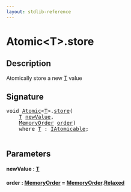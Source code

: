 ```yaml
---
layout: stdlib-reference
---
```


# Atomic\<T\>\.store

## Description

Atomically store a new <span class='code'><a href="index.md#typeparam-T" class="code_type">T</a></span> value




## Signature 

<pre>
<span class="code_keyword">void</span> <a href="index.md" class="code_type">Atomic</a>&lt;<a href="index.md#typeparam-T" class="code_type">T</a>&gt;.<a href="store.md">store</a>(
    <a href="index.md#typeparam-T" class="code_type">T</a> <a href="store.md#decl-newValue" class="code_param">newValue</a>,
    <a href="../memoryorder-06/index.md" class="code_type">MemoryOrder</a> <a href="store.md#decl-order" class="code_param">order</a>)
    <span class='code_keyword'>where</span> <a href="index.md#typeparam-T" class="code_type">T</a> : <a href="../../interfaces/iatomicable-01/index.md" class="code_type">IAtomicable</a>;

</pre>

## Parameters

####  <a id="decl-newValue"></a>newValue  : [T](index.md#typeparam-T)
####  <a id="decl-order"></a>order  : [MemoryOrder](../memoryorder-06/index.md) = [MemoryOrder](../memoryorder-06/index.md)\.[Relaxed](../memoryorder-06/index.md#decl-Relaxed)


<script>
// Fix .md links to .html when on ReadTheDocs
if (window.location.hostname.includes('readthedocs') || 
    window.location.hostname.includes('rtfd.io')) {
  document.addEventListener('DOMContentLoaded', function() {
    const links = document.querySelectorAll('a');
    links.forEach(link => {
      const href = link.getAttribute('href');
      if (href && href.includes('.md')) {
        // This regex will handle .md links with or without fragment identifiers or query parameters
        link.href = link.href.replace(/(.+)\.md(#[^?]*)?(\?.*)?$/, '$1.html$2$3');
      }
    });
  });
}
</script>
